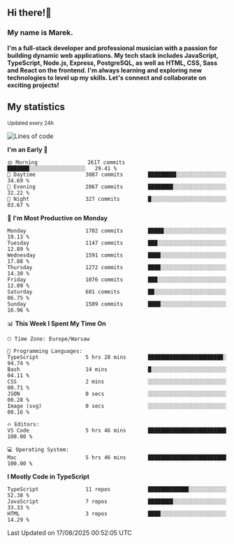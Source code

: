 ## Hi there!👋 ##
### My name is Marek. ###

**I'm a full-stack developer and professional musician with a passion for building dynamic web applications. My tech stack includes JavaScript, TypeScript, Node.js, Express, PostgreSQL, as well as HTML, CSS, Sass and React on the frontend. I'm always learning and exploring new technologies to level up my skills. Let's connect and collaborate on exciting projects!**

## My statistics ##
<sub>Updated every 24h</sub>
<!--START_SECTION:waka-->
![Lines of code](https://img.shields.io/badge/From%20Hello%20World%20I%27ve%20Written-1.2%20million%20lines%20of%20code-blue)

**I'm an Early 🐤** 

```text
🌞 Morning                2617 commits        ███████░░░░░░░░░░░░░░░░░░   29.41 % 
🌆 Daytime                3087 commits        █████████░░░░░░░░░░░░░░░░   34.69 % 
🌃 Evening                2867 commits        ████████░░░░░░░░░░░░░░░░░   32.22 % 
🌙 Night                  327 commits         █░░░░░░░░░░░░░░░░░░░░░░░░   03.67 % 
```
📅 **I'm Most Productive on Monday** 

```text
Monday                   1702 commits        █████░░░░░░░░░░░░░░░░░░░░   19.13 % 
Tuesday                  1147 commits        ███░░░░░░░░░░░░░░░░░░░░░░   12.89 % 
Wednesday                1591 commits        ████░░░░░░░░░░░░░░░░░░░░░   17.88 % 
Thursday                 1272 commits        ████░░░░░░░░░░░░░░░░░░░░░   14.30 % 
Friday                   1076 commits        ███░░░░░░░░░░░░░░░░░░░░░░   12.09 % 
Saturday                 601 commits         ██░░░░░░░░░░░░░░░░░░░░░░░   06.75 % 
Sunday                   1509 commits        ████░░░░░░░░░░░░░░░░░░░░░   16.96 % 
```


📊 **This Week I Spent My Time On** 

```text
🕑︎ Time Zone: Europe/Warsaw

💬 Programming Languages: 
TypeScript               5 hrs 28 mins       ████████████████████████░   94.74 % 
Bash                     14 mins             █░░░░░░░░░░░░░░░░░░░░░░░░   04.11 % 
CSS                      2 mins              ░░░░░░░░░░░░░░░░░░░░░░░░░   00.71 % 
JSON                     0 secs              ░░░░░░░░░░░░░░░░░░░░░░░░░   00.28 % 
Image (svg)              0 secs              ░░░░░░░░░░░░░░░░░░░░░░░░░   00.16 % 

🔥 Editors: 
VS Code                  5 hrs 46 mins       █████████████████████████   100.00 % 

💻 Operating System: 
Mac                      5 hrs 46 mins       █████████████████████████   100.00 % 
```

**I Mostly Code in TypeScript** 

```text
TypeScript               11 repos            █████████████░░░░░░░░░░░░   52.38 % 
JavaScript               7 repos             ████████░░░░░░░░░░░░░░░░░   33.33 % 
HTML                     3 repos             ████░░░░░░░░░░░░░░░░░░░░░   14.29 % 
```




 Last Updated on 17/08/2025 00:52:05 UTC
<!--END_SECTION:waka-->

<!--
**MarekSax/MarekSax** is a ✨ _special_ ✨ repository because its `README.md` (this file) appears on your GitHub profile.

Here are some ideas to get you started:

- 🔭 I’m currently working on ...
- 🌱 I’m currently learning ...
- 👯 I’m looking to collaborate on ...
- 🤔 I’m looking for help with ...
- 💬 Ask me about ...
- 📫 How to reach me: ...
- 😄 Pronouns: ...
- ⚡ Fun fact: ...
-->
